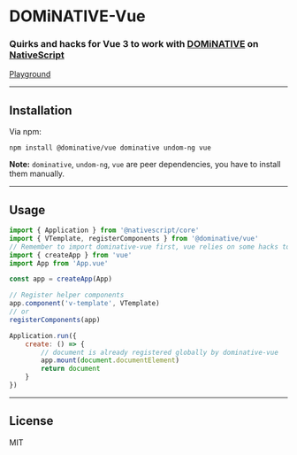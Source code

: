 # DOMiNATIVE-Vue

### **Quirks and hacks for Vue 3 to work with [DOMiNATIVE](https://github.com/SudoMaker/DOMiNATIVE) on [NativeScript](https://nativescript.org/)**

[Playground](https://stackblitz.com/edit/nativescript-dominative-vue-3?file=app/App.vue)

---

## Installation

Via npm:

```shell
npm install @dominative/vue dominative undom-ng vue
```

**Note:** `dominative`, `undom-ng`, `vue` are peer dependencies, you have to install them manually.

---

## Usage

```js
import { Application } from '@nativescript/core'
import { VTemplate, registerComponents } from '@dominative/vue'
// Remember to import dominative-vue first, vue relies on some hacks to load
import { createApp } from 'vue'
import App from 'App.vue'

const app = createApp(App)

// Register helper components
app.component('v-template', VTemplate)
// or
registerComponents(app)

Application.run({
	create: () => {
		// document is already registered globally by dominative-vue
		app.mount(document.documentElement)
		return document
	}
})

```

---

## License

MIT